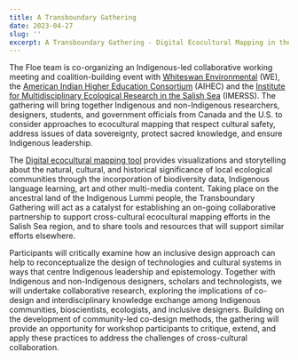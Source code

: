 ```yaml
---
title: A Transboundary Gathering
date: 2023-04-27
slug: ''
excerpt: A Transboundary Gathering - Digital Ecocultural Mapping in the Salish Sea
---
```

The Floe team is co-organizing an Indigenous-led collaborative working meeting and
coalition-building event with
[Whiteswan Environmental](https://www.whiteswanenvironmental.org/) (WE), the
[American Indian Higher Education Consortium](https://www.aihec.org/) (AIHEC) and the
[Institute for Multidisciplinary Ecological Research in the Salish Sea](https://imerss.org/)
(IMERSS). The gathering will bring together Indigenous and non-Indigenous researchers, 
designers, students, and government officials from Canada and the U.S. to consider
approaches to ecocultural mapping that respect cultural safety, address issues of data
sovereignty, protect sacred knowledge, and ensure Indigenous leadership.

The [Digital ecocultural mapping tool](https://floeproject.org/ecocultural-mapping-project/)
provides visualizations and storytelling about the natural, cultural, and historical
significance of local ecological communities through the incorporation of biodiversity
data, Indigenous language learning, art and other multi-media content. ​Taking place on
the ancestral land of the Indigenous Lummi people, the Transboundary Gathering will act
as a catalyst for establishing an on-going collaborative partnership to support
cross-cultural ecocultural mapping efforts in the Salish Sea region, and to share tools
and resources that will support similar efforts elsewhere.

Participants will critically examine how an inclusive design approach can help to
reconceptualize the design of technologies and cultural systems in ways that centre
Indigenous leadership and epistemology. Together with Indigenous and non-Indigenous
designers, scholars and technologists, we will undertake collaborative research, exploring
the implications of co-design and interdisciplinary knowledge exchange among Indigenous
communities, bioscientists, ecologists, and inclusive designers. Building on the development
of community-led co-design methods, the gathering will provide an opportunity for workshop
participants to critique, extend, and apply these practices to address the challenges of
cross-cultural collaboration.
